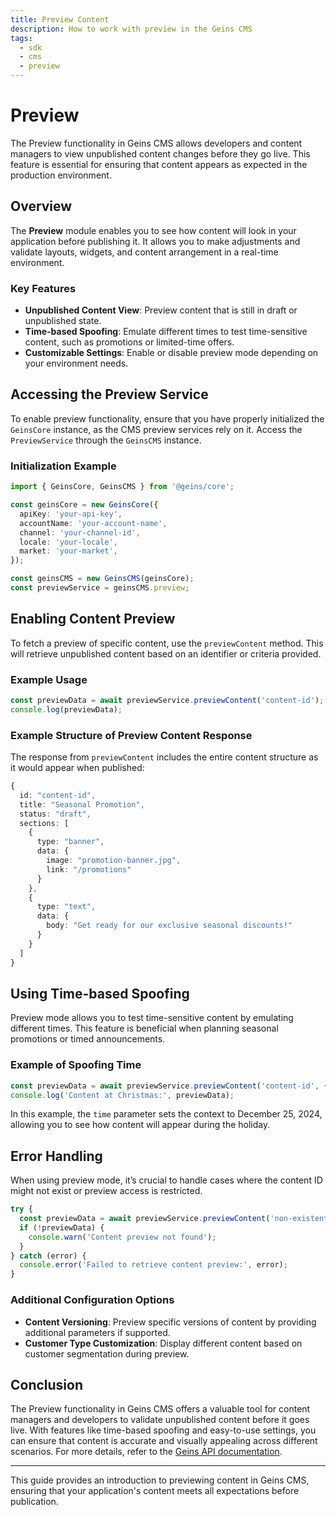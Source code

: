 ```yaml
---
title: Preview Content
description: How to work with preview in the Geins CMS
tags:
  - sdk
  - cms
  - preview
---
```

# Preview

The Preview functionality in Geins CMS allows developers and content managers to view unpublished content changes before they go live. This feature is essential for ensuring that content appears as expected in the production environment.

## Overview

The **Preview** module enables you to see how content will look in your application before publishing it. It allows you to make adjustments and validate layouts, widgets, and content arrangement in a real-time environment.

### Key Features

- **Unpublished Content View**: Preview content that is still in draft or unpublished state.
- **Time-based Spoofing**: Emulate different times to test time-sensitive content, such as promotions or limited-time offers.
- **Customizable Settings**: Enable or disable preview mode depending on your environment needs.

## Accessing the Preview Service

To enable preview functionality, ensure that you have properly initialized the `GeinsCore` instance, as the CMS preview services rely on it. Access the `PreviewService` through the `GeinsCMS` instance.

### Initialization Example

```typescript
import { GeinsCore, GeinsCMS } from '@geins/core';

const geinsCore = new GeinsCore({
  apiKey: 'your-api-key',
  accountName: 'your-account-name',
  channel: 'your-channel-id',
  locale: 'your-locale',
  market: 'your-market',
});

const geinsCMS = new GeinsCMS(geinsCore);
const previewService = geinsCMS.preview;
```

## Enabling Content Preview

To fetch a preview of specific content, use the `previewContent` method. This will retrieve unpublished content based on an identifier or criteria provided.

### Example Usage

```typescript
const previewData = await previewService.previewContent('content-id');
console.log(previewData);
```

### Example Structure of Preview Content Response

The response from `previewContent` includes the entire content structure as it would appear when published:

```typescript
{
  id: "content-id",
  title: "Seasonal Promotion",
  status: "draft",
  sections: [
    {
      type: "banner",
      data: {
        image: "promotion-banner.jpg",
        link: "/promotions"
      }
    },
    {
      type: "text",
      data: {
        body: "Get ready for our exclusive seasonal discounts!"
      }
    }
  ]
}
```

## Using Time-based Spoofing

Preview mode allows you to test time-sensitive content by emulating different times. This feature is beneficial when planning seasonal promotions or timed announcements.

### Example of Spoofing Time

```typescript
const previewData = await previewService.previewContent('content-id', { time: '2024-12-25T00:00:00Z' });
console.log('Content at Christmas:', previewData);
```

In this example, the `time` parameter sets the context to December 25, 2024, allowing you to see how content will appear during the holiday.

## Error Handling

When using preview mode, it’s crucial to handle cases where the content ID might not exist or preview access is restricted.

```typescript
try {
  const previewData = await previewService.previewContent('non-existent-id');
  if (!previewData) {
    console.warn('Content preview not found');
  }
} catch (error) {
  console.error('Failed to retrieve content preview:', error);
}
```

### Additional Configuration Options

- **Content Versioning**: Preview specific versions of content by providing additional parameters if supported.
- **Customer Type Customization**: Display different content based on customer segmentation during preview.

## Conclusion

The Preview functionality in Geins CMS offers a valuable tool for content managers and developers to validate unpublished content before it goes live. With features like time-based spoofing and easy-to-use settings, you can ensure that content is accurate and visually appealing across different scenarios. For more details, refer to the [Geins API documentation](https://docs.geins.io).

---

This guide provides an introduction to previewing content in Geins CMS, ensuring that your application's content meets all expectations before publication.
